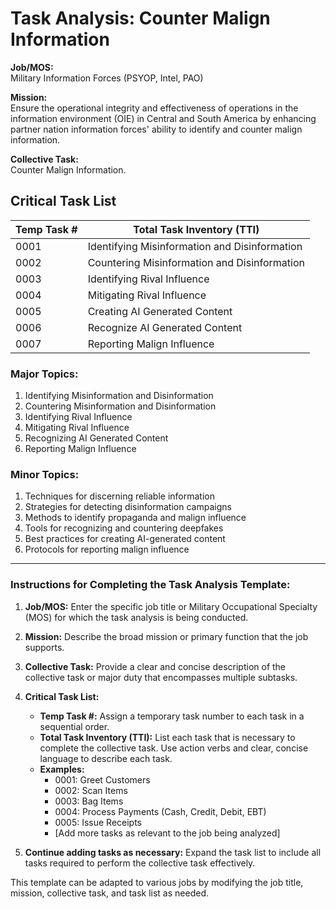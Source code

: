 # Task Analysis: Counter Malign Information

**Job/MOS:**  
Military Information Forces (PSYOP, Intel, PAO)

**Mission:**  
Ensure the operational integrity and effectiveness of operations in the information environment (OIE) in Central and South America by enhancing partner nation information forces' ability to identify and counter malign information.

**Collective Task:**  
Counter Malign Information.

## Critical Task List

| Temp Task # | Total Task Inventory (TTI)                                       |
|-------------|------------------------------------------------------------------|
| 0001        | Identifying Misinformation and Disinformation                    |
| 0002        | Countering Misinformation and Disinformation                     |
| 0003        | Identifying Rival Influence                                      |
| 0004        | Mitigating Rival Influence                                       |
| 0005        | Creating AI Generated Content                                    |
| 0006        | Recognize AI Generated Content                                   |
| 0007        | Reporting Malign Influence                                       |

### Major Topics:

1. Identifying Misinformation and Disinformation
2. Countering Misinformation and Disinformation
3. Identifying Rival Influence
4. Mitigating Rival Influence
5. Recognizing AI Generated Content
6. Reporting Malign Influence

### Minor Topics:

1. Techniques for discerning reliable information
2. Strategies for detecting disinformation campaigns
3. Methods to identify propaganda and malign influence
4. Tools for recognizing and countering deepfakes
5. Best practices for creating AI-generated content
6. Protocols for reporting malign influence

---

### Instructions for Completing the Task Analysis Template:

1. **Job/MOS:** Enter the specific job title or Military Occupational Specialty (MOS) for which the task analysis is being conducted.

2. **Mission:** Describe the broad mission or primary function that the job supports.

3. **Collective Task:** Provide a clear and concise description of the collective task or major duty that encompasses multiple subtasks.

4. **Critical Task List:** 
    - **Temp Task #:** Assign a temporary task number to each task in a sequential order.
    - **Total Task Inventory (TTI):** List each task that is necessary to complete the collective task. Use action verbs and clear, concise language to describe each task.
    - **Examples:**
        - 0001: Greet Customers
        - 0002: Scan Items
        - 0003: Bag Items
        - 0004: Process Payments (Cash, Credit, Debit, EBT)
        - 0005: Issue Receipts
        - [Add more tasks as relevant to the job being analyzed]

5. **Continue adding tasks as necessary:** Expand the task list to include all tasks required to perform the collective task effectively.

This template can be adapted to various jobs by modifying the job title, mission, collective task, and task list as needed.
